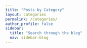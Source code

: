 ```yaml
---
title: "Posts by Category"
layout: categories
permalink: /categories/
author_profile: false
sidebar:
  title: "Search through the blog"
  nav: sidebar-blog
---
```

